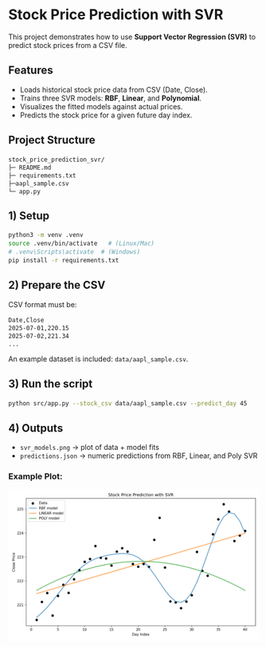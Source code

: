# Stock Price Prediction with SVR

This project demonstrates how to use **Support Vector Regression (SVR)** to predict stock prices from a CSV file.

## Features
- Loads historical stock price data from CSV (Date, Close).
- Trains three SVR models: **RBF**, **Linear**, and **Polynomial**.
- Visualizes the fitted models against actual prices.
- Predicts the stock price for a given future day index.

## Project Structure
```
stock_price_prediction_svr/
├─ README.md
├─ requirements.txt
├─aapl_sample.csv
└─ app.py
```

## 1) Setup
```bash
python3 -m venv .venv
source .venv/bin/activate   # (Linux/Mac)
# .venv\Scripts\activate  # (Windows)
pip install -r requirements.txt
```

## 2) Prepare the CSV
CSV format must be:
```
Date,Close
2025-07-01,220.15
2025-07-02,221.34
...
```

An example dataset is included: `data/aapl_sample.csv`.

## 3) Run the script
```bash
python src/app.py --stock_csv data/aapl_sample.csv --predict_day 45
```

## 4) Outputs
- `svr_models.png` → plot of data + model fits  
- `predictions.json` → numeric predictions from RBF, Linear, and Poly SVR  

### Example Plot:
![SVR Models](svr_models.png)

